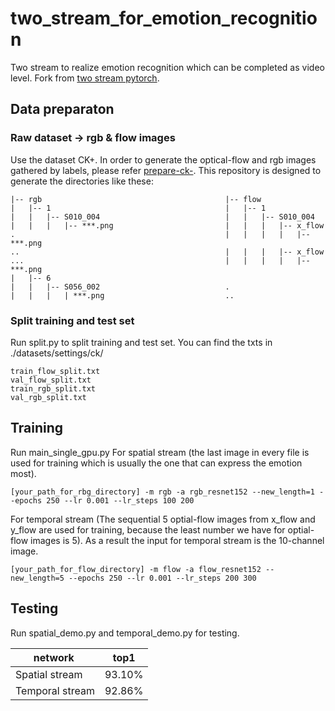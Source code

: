 # two_stream_for_emotion_recognition
Two stream to realize emotion recognition which can be completed as video level. Fork from [two stream pytorch](https://github.com/bryanyzhu/two-stream-pytorch).

## Data preparaton
### Raw dataset -> rgb & flow images
Use the dataset CK+. In order to generate the optical-flow and rgb images gathered by labels, please refer [prepare-ck-](https://github.com/cMondora/prepare-ck-). This repository is designed to generate the directories like these:
```
|-- rgb                                         |-- flow
|   |-- 1                                       |   |-- 1
|   |   |-- S010_004                            |   |   |-- S010_004
|   |   |   |-- ***.png                         |   |   |   |-- x_flow
.                                               |   |   |   |   |-- ***.png  
..                                              |   |   |   |-- x_flow
...                                             |   |   |   |   |-- ***.png  
|   |-- 6   
|   |   |-- S056_002                            .
|   |   |   | ***.png                           ..
```

### Split training and test set
Run split.py to split training and test set.
You can find the txts in ./datasets/settings/ck/
```
train_flow_split.txt
val_flow_split.txt
train_rgb_split.txt
val_rgb_split.txt
```

## Training
Run main_single_gpu.py
For spatial stream (the last image in every file is used for training which is usually the one that can express the emotion most).
```
[your_path_for_rbg_directory] -m rgb -a rgb_resnet152 --new_length=1 --epochs 250 --lr 0.001 --lr_steps 100 200
```
For temporal stream (The sequential 5 optial-flow images from x_flow and y_flow are used for training, because the least number we have for optial-flow images is 5).  As a result the input for temporal stream is the 10-channel image.
```
[your_path_for_flow_directory] -m flow -a flow_resnet152 --new_length=5 --epochs 250 --lr 0.001 --lr_steps 200 300
```

## Testing
Run spatial_demo.py and temporal_demo.py for testing.

 network        | top1   |
----------------|:------:|
Spatial stream  | 93.10% | 
Temporal stream | 92.86% | 

